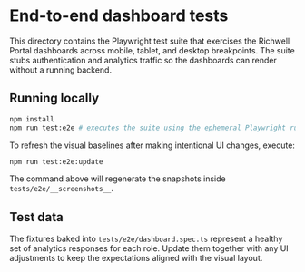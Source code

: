 # End-to-end dashboard tests

This directory contains the Playwright test suite that exercises the Richwell Portal dashboards across mobile, tablet, and desktop breakpoints. The suite stubs authentication and analytics traffic so the dashboards can render without a running backend.

## Running locally

```bash
npm install
npm run test:e2e # executes the suite using the ephemeral Playwright runner
```

To refresh the visual baselines after making intentional UI changes, execute:

```bash
npm run test:e2e:update
```

The command above will regenerate the snapshots inside `tests/e2e/__screenshots__`.

## Test data

The fixtures baked into `tests/e2e/dashboard.spec.ts` represent a healthy set of analytics responses for each role. Update them together with any UI adjustments to keep the expectations aligned with the visual layout.

